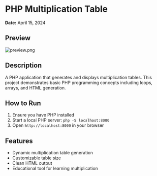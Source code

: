 # PHP Multiplication Table

**Date:** April 15, 2024

## Preview
![preview.png](preview.png)

## Description
A PHP application that generates and displays multiplication tables. This project demonstrates basic PHP programming concepts including loops, arrays, and HTML generation.

## How to Run
1. Ensure you have PHP installed
2. Start a local PHP server: `php -S localhost:8000`
3. Open `http://localhost:8000` in your browser

## Features
- Dynamic multiplication table generation
- Customizable table size
- Clean HTML output
- Educational tool for learning multiplication 